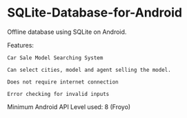 # SQLite-Database-for-Android

Offline database using SQLite on Android.

Features:

    Car Sale Model Searching System
  
    Can select cities, model and agent selling the model.
    
    Does not require internet connection
    
    Error checking for invalid inputs
  
  
Minimum Android API Level used: 8 (Froyo)

